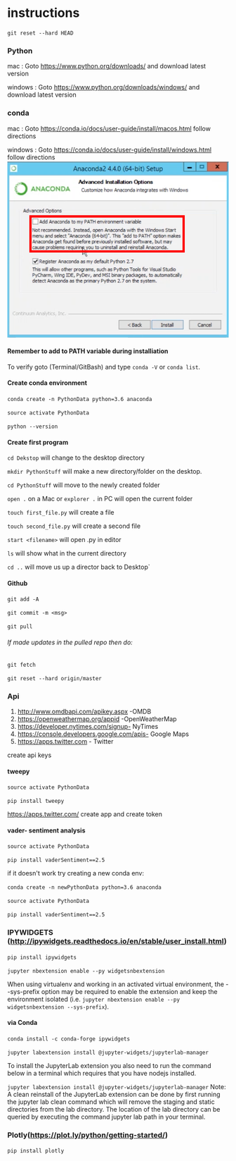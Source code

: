 # instructions
`git reset --hard HEAD`
### Python

mac : Goto https://www.python.org/downloads/ and download latest version

windows : Goto https://www.python.org/downloads/windows/ and download latest version

### conda
mac : Goto https://conda.io/docs/user-guide/install/macos.html follow directions

windows : Goto https://conda.io/docs/user-guide/install/windows.html follow directions
![Blog](image.png)
#### Remember to add to PATH variable during installiation
To verify goto (Terminal/GitBash) and type `conda -V` or `conda list`.

#### Create conda environment

`conda create -n PythonData python=3.6 anaconda` 

`source activate PythonData`

`python --version`
#### Create first program
`cd Dekstop` will change to the desktop directory

`mkdir PythonStuff` will make a new directory/folder on the desktop.

`cd PythonStuff` will move to the newly created folder

`open .` on a Mac or `explorer .` in PC will open the current folder

`touch first_file.py` will create a file

`touch second_file.py` will create a second file

`start <filename>` will open <filename>.py in editor
  
`ls` will show what in the current directory

`cd ..` will move us up a director back to Desktop`

#### Github

`git add -A`

`git commit -m <msg>`

`git pull`
###### If made updates in the pulled repo then do:
`git fetch`

`git reset --hard origin/master`

### Api
1. http://www.omdbapi.com/apikey.aspx -OMDB
2. https://openweathermap.org/appid -OpenWeatherMap
3. https://developer.nytimes.com/signup- NyTimes
4. https://console.developers.google.com/apis- Google Maps
5. https://apps.twitter.com - Twitter

create api keys

#### tweepy

`source activate PythonData`

`pip install tweepy`

https://apps.twitter.com/
create app and create token

#### vader- sentiment analysis

`source activate PythonData`

`pip install vaderSentiment==2.5`

if it doesn't work try creating a new conda env:

`conda create -n newPythonData python=3.6 anaconda` 

`source activate PythonData`

`pip install vaderSentiment==2.5`


### IPYWIDGETS (http://ipywidgets.readthedocs.io/en/stable/user_install.html)

`pip install ipywidgets`

`jupyter nbextension enable --py widgetsnbextension`

When using virtualenv and working in an activated virtual environment, the --sys-prefix option may be required to enable the extension and keep the environment isolated (i.e. `jupyter nbextension enable --py widgetsnbextension --sys-prefix`).

#### via Conda

`conda install -c conda-forge ipywidgets`

`jupyter labextension install @jupyter-widgets/jupyterlab-manager`


To install the JupyterLab extension you also need to run the command below in a terminal which requires that you have nodejs installed.

`jupyter labextension install @jupyter-widgets/jupyterlab-manager`
Note: A clean reinstall of the JupyterLab extension can be done by first running the jupyter lab clean command which will remove the staging and static directories from the lab directory. The location of the lab directory can be queried by executing the command jupyter lab path in your terminal.

### Plotly(https://plot.ly/python/getting-started/)

`pip install plotly`

